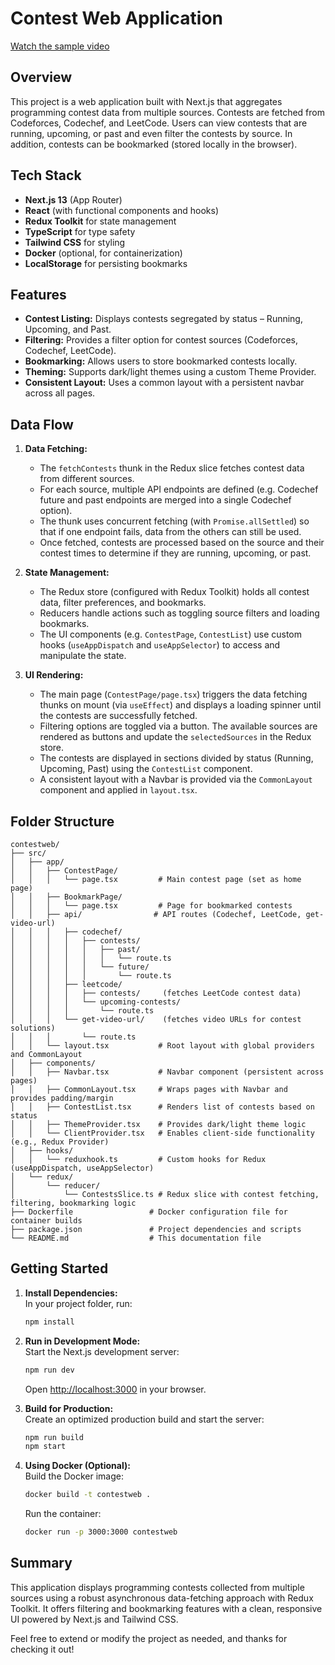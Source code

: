# Contest Web Application

[Watch the sample video](./sample.mp4)
## Overview
This project is a web application built with Next.js that aggregates programming contest data from multiple sources. Contests are fetched from Codeforces, Codechef, and LeetCode. Users can view contests that are running, upcoming, or past and even filter the contests by source. In addition, contests can be bookmarked (stored locally in the browser).

## Tech Stack
- **Next.js 13** (App Router)
- **React** (with functional components and hooks)
- **Redux Toolkit** for state management
- **TypeScript** for type safety
- **Tailwind CSS** for styling
- **Docker** (optional, for containerization)
- **LocalStorage** for persisting bookmarks

## Features
- **Contest Listing:** Displays contests segregated by status – Running, Upcoming, and Past.
- **Filtering:** Provides a filter option for contest sources (Codeforces, Codechef, LeetCode).
- **Bookmarking:** Allows users to store bookmarked contests locally.
- **Theming:** Supports dark/light themes using a custom Theme Provider.
- **Consistent Layout:** Uses a common layout with a persistent navbar across all pages.

## Data Flow
1. **Data Fetching:**  
   - The `fetchContests` thunk in the Redux slice fetches contest data from different sources.
   - For each source, multiple API endpoints are defined (e.g. Codechef future and past endpoints are merged into a single Codechef option).
   - The thunk uses concurrent fetching (with `Promise.allSettled`) so that if one endpoint fails, data from the others can still be used.
   - Once fetched, contests are processed based on the source and their contest times to determine if they are running, upcoming, or past.

2. **State Management:**  
   - The Redux store (configured with Redux Toolkit) holds all contest data, filter preferences, and bookmarks.
   - Reducers handle actions such as toggling source filters and loading bookmarks.
   - The UI components (e.g. `ContestPage`, `ContestList`) use custom hooks (`useAppDispatch` and `useAppSelector`) to access and manipulate the state.

3. **UI Rendering:**  
   - The main page (`ContestPage/page.tsx`) triggers the data fetching thunks on mount (via `useEffect`) and displays a loading spinner until the contests are successfully fetched.
   - Filtering options are toggled via a button. The available sources are rendered as buttons and update the `selectedSources` in the Redux store.
   - The contests are displayed in sections divided by status (Running, Upcoming, Past) using the `ContestList` component.
   - A consistent layout with a Navbar is provided via the `CommonLayout` component and applied in `layout.tsx`.

## Folder Structure
```
contestweb/
├── src/
│   ├── app/
│   │   ├── ContestPage/
│   │   │   └── page.tsx         # Main contest page (set as home page)
│   │   ├── BookmarkPage/
│   │   │   └── page.tsx         # Page for bookmarked contests
│   │   ├── api/                # API routes (Codechef, LeetCode, get-video-url)
│   │   │   ├── codechef/
│   │   │   │   ├── contests/
│   │   │   │   │   ├── past/
│   │   │   │   │   │   └── route.ts
│   │   │   │   │   └── future/
│   │   │   │   │       └── route.ts
│   │   │   ├── leetcode/
│   │   │   │   ├── contests/     (fetches LeetCode contest data)
│   │   │   │   └── upcoming-contests/
│   │   │   │       └── route.ts
│   │   │   └── get-video-url/    (fetches video URLs for contest solutions)
│   │   │       └── route.ts
│   │   └── layout.tsx           # Root layout with global providers and CommonLayout
│   ├── components/
│   │   ├── Navbar.tsx           # Navbar component (persistent across pages)
│   │   ├── CommonLayout.tsx     # Wraps pages with Navbar and provides padding/margin
│   │   ├── ContestList.tsx      # Renders list of contests based on status
│   │   ├── ThemeProvider.tsx    # Provides dark/light theme logic
│   │   └── ClientProvider.tsx   # Enables client-side functionality (e.g., Redux Provider)
│   ├── hooks/
│   │   └── reduxhook.ts         # Custom hooks for Redux (useAppDispatch, useAppSelector)
│   └── redux/
│       └── reducer/
│           └── ContestsSlice.ts # Redux slice with contest fetching, filtering, bookmarking logic
├── Dockerfile                 # Docker configuration file for container builds
├── package.json               # Project dependencies and scripts
└── README.md                  # This documentation file
```

## Getting Started
1. **Install Dependencies:**  
   In your project folder, run:
   ```bash
   npm install
   ```

2. **Run in Development Mode:**  
   Start the Next.js development server:
   ```bash
   npm run dev
   ```
   Open [http://localhost:3000](http://localhost:3000) in your browser.

3. **Build for Production:**  
   Create an optimized production build and start the server:
   ```bash
   npm run build
   npm start
   ```

4. **Using Docker (Optional):**  
   Build the Docker image:
   ```bash
   docker build -t contestweb .
   ```
   Run the container:
   ```bash
   docker run -p 3000:3000 contestweb
   ```

## Summary
This application displays programming contests collected from multiple sources using a robust asynchronous data-fetching approach with Redux Toolkit. It offers filtering and bookmarking features with a clean, responsive UI powered by Next.js and Tailwind CSS.

Feel free to extend or modify the project as needed, and thanks for checking it out!